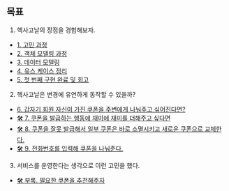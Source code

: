 
## 목표

1. 헥사고날의 장점을 경험해보자.
  - [1. 고민 과정](https://github.com/this-is-spear/est-delivery/wiki/1.-%EA%B3%A0%EB%AF%BC-%EA%B3%BC%EC%A0%95)
  - [2. 객체 모델링 과정](https://github.com/this-is-spear/est-delivery/wiki/2.-%EA%B0%9D%EC%B2%B4-%EB%AA%A8%EB%8D%B8%EB%A7%81-%EA%B3%BC%EC%A0%95)
  - [3. 데이터 모델링](https://github.com/this-is-spear/est-delivery/wiki/3.-%EB%8D%B0%EC%9D%B4%ED%84%B0-%EB%AA%A8%EB%8D%B8%EB%A7%81)
  - [4. 유스 케이스 정리](https://github.com/this-is-spear/est-delivery/wiki/4.-%EC%9C%A0%EC%8A%A4-%EC%BC%80%EC%9D%B4%EC%8A%A4-%EC%A0%95%EB%A6%AC)
  - [5. 첫 번째 구현 완료 및 회고](https://github.com/this-is-spear/est-delivery/wiki/5.-%EC%B2%AB-%EB%B2%88%EC%A7%B8-%EA%B5%AC%ED%98%84-%EC%99%84%EB%A3%8C)
2. 헥사고날은 변경에 유연하게 동작할 수 있을까?
  - [6. 갑자기 회원 자신이 가진 쿠폰을 주변에게 나눠주고 싶어진다면?](https://github.com/this-is-spear/est-delivery/wiki/6.-%EA%B0%91%EC%9E%90%EA%B8%B0-%ED%9A%8C%EC%9B%90-%EC%9E%90%EC%8B%A0%EC%9D%B4-%EA%B0%80%EC%A7%84-%EC%BF%A0%ED%8F%B0%EC%9D%84-%EC%A3%BC%EB%B3%80%EC%97%90%EA%B2%8C-%EB%82%98%EB%88%A0%EC%A3%BC%EA%B3%A0-%EC%8B%B6%EC%96%B4%EC%A7%84%EB%8B%A4%EB%A9%B4%3F)
  - [🛠️ 7. 쿠폰을 발급하는 행동에 재미에 재미를 더해주고 싶다면](https://github.com/this-is-spear/est-delivery/wiki/7.-%EC%BF%A0%ED%8F%B0%EC%9D%84-%EB%B0%9C%EA%B8%89%ED%95%98%EB%8A%94-%ED%96%89%EC%9C%84%EC%97%90-%EC%9E%AC%EB%AF%B8%EB%A5%BC-%EB%84%A3%EC%96%B4%EC%A3%BC%EA%B3%A0-%EC%8B%B6%EC%96%B4%EC%A0%B8%EC%84%9C-%ED%83%84%EC%83%9D%ED%95%9C-%EA%B8%B0%EB%8A%A5)
  - [🛠️ 8. 쿠폰을 잘못 발급해서 일부 쿠폰은 바로 소멸시키고 새로운 쿠폰으로 교체한다.](https://github.com/this-is-spear/est-delivery/wiki/%F0%9F%9B%A0%EF%B8%8F-8.-%EC%BF%A0%ED%8F%B0%EC%9D%84-%EC%9E%98%EB%AA%BB-%EB%B0%9C%EA%B8%89%ED%95%B4%EC%84%9C-%EC%9D%BC%EB%B6%80-%EC%BF%A0%ED%8F%B0%EC%9D%80-%EB%B0%94%EB%A1%9C-%EC%86%8C%EB%A9%B8%EC%8B%9C%ED%82%A4%EA%B3%A0-%EC%83%88%EB%A1%9C%EC%9A%B4-%EC%BF%A0%ED%8F%B0%EC%9C%BC%EB%A1%9C-%EA%B5%90%EC%B2%B4%ED%95%9C%EB%8B%A4.)
  - [🛠️ 9. 전화번호를 입력해 쿠폰을 나눠준다.](https://github.com/this-is-spear/est-delivery/wiki/%F0%9F%9B%A0%EF%B8%8F-9.-%EC%A0%84%ED%99%94%EB%B2%88%ED%98%B8%EB%A5%BC-%EC%9E%85%EB%A0%A5%ED%95%B4-%EC%BF%A0%ED%8F%B0%EC%9D%84-%EB%82%98%EB%88%A0%EC%A4%80%EB%8B%A4.)
3. 서비스를 운영한다는 생각으로 이런 고민을 했다.
  - [🛠️ 부록. 필요한 쿠폰을 추천해주자](https://github.com/this-is-spear/est-delivery/wiki/%F0%9F%9B%A0%EF%B8%8F-%EB%B6%80%EB%A1%9D.-%ED%95%84%EC%9A%94%ED%95%9C-%EC%BF%A0%ED%8F%B0%EC%9D%84-%EC%B6%94%EC%B2%9C%ED%95%B4%EC%A3%BC%EC%9E%90)

